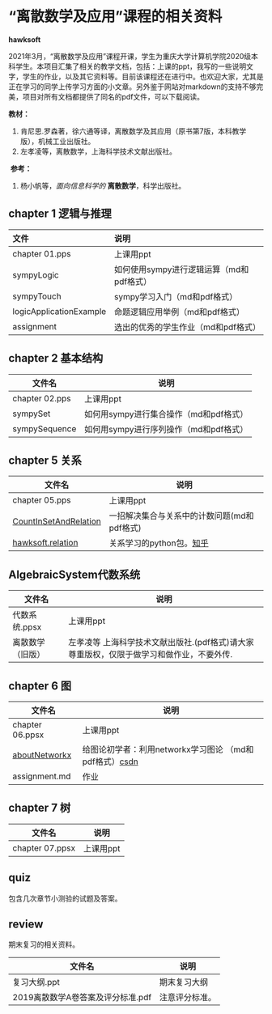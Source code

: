 #  “离散数学及应用”课程的相关资料

   **hawksoft**



2021年3月，“离散数学及应用”课程开课，学生为重庆大学计算机学院2020级本科学生。本项目汇集了相关的教学文档，包括：上课的ppt，我写的一些说明文字，学生的作业，以及其它资料等。目前该课程还在进行中。也欢迎大家，尤其是正在学习的同学上传学习方面的小文章。另外鉴于网站对markdown的支持不够完美，项目对所有文档都提供了同名的pdf文件，可以下载阅读。

**教材：** 

1.  肯尼思.罗森著，徐六通等译，离散数学及其应用（原书第7版，本科教学版），机械工业出版社。
2. 左孝凌等，离散数学，上海科学技术文献出版社。

 **参考：**

1.  杨小帆等，*面向信息科学的* **离散数学**，科学出版社。





##   chapter 1 逻辑与推理



| 文件                    | 说明                                     |
| :---------------------- | :--------------------------------------- |
| chapter 01.pps          | 上课用ppt                                |
| sympyLogic              | 如何使用sympy进行逻辑运算（md和pdf格式） |
| sympyTouch              | sympy学习入门（md和pdf格式）             |
| logicApplicationExample | 命题逻辑应用举例（md和pdf格式）          |
| assignment              | 选出的优秀的学生作业（md和pdf格式）      |



## chapter 2 基本结构



| 文件名         | 说明                                   |
| -------------- | -------------------------------------- |
| chapter 02.pps | 上课用ppt                              |
| sympySet       | 如何用sympy进行集合操作（md和pdf格式） |
| sympySequence  | 如何用sympy进行序列操作（md和pdf格式） |



## chapter 5 关系



| 文件名                                                       | 说明                                                         |
| ------------------------------------------------------------ | ------------------------------------------------------------ |
| chapter 05.pps                                               | 上课用ppt                                                    |
| [CountInSetAndRelation](https://zhuanlan.zhihu.com/p/365833162) | 一招解决集合与关系中的计数问题(md和pdf格式)                  |
| [hawksoft.relation](https://pypi.org/project/hawksoft.relation/) | 关系学习的python包。[知乎](https://zhuanlan.zhihu.com/p/366467812) |

## AlgebraicSystem代数系统



| 文件名           | 说明                                                         |
| ---------------- | ------------------------------------------------------------ |
| 代数系统.ppsx    | 上课用ppt                                                    |
| 离散数学（旧版） | 左孝凌等 上海科学技术文献出版社.(pdf格式)请大家尊重版权，仅限于做学习和做作业，不要外传. |

## chapter 6 图

| 文件名                                                  | 说明                                                         |
| ------------------------------------------------------- | ------------------------------------------------------------ |
| chapter 06.ppsx                                         | 上课用ppt                                                    |
| [aboutNetworkx](https://zhuanlan.zhihu.com/p/371818115) | 给图论初学者：利用networkx学习图论 （md和pdf格式）[csdn](https://blog.csdn.net/qq_43687094/article/details/116722134) |
| assignment.md                                           | 作业                                                         |



## chapter 7 树

| 文件名          | 说明      |
| --------------- | --------- |
| chapter 07.ppsx | 上课用ppt |



## quiz

包含几次章节小测验的试题及答案。



## review

期末复习的相关资料。

| 文件名                            | 说明           |
| --------------------------------- | -------------- |
| 复习大纲.ppt                      | 期末复习大纲   |
| 2019离散数学A卷答案及评分标准.pdf | 注意评分标准。 |



